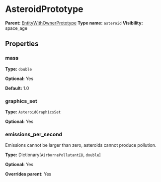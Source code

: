 # AsteroidPrototype

**Parent:** [EntityWithOwnerPrototype](EntityWithOwnerPrototype.md)
**Type name:** `asteroid`
**Visibility:** space_age

## Properties

### mass

**Type:** `double`

**Optional:** Yes

**Default:** 1.0

### graphics_set

**Type:** `AsteroidGraphicsSet`

**Optional:** Yes

### emissions_per_second

Emissions cannot be larger than zero, asteroids cannot produce pollution.

**Type:** Dictionary[`AirbornePollutantID`, `double`]

**Optional:** Yes

**Overrides parent:** Yes

